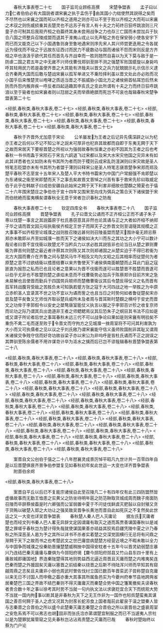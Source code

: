 <!-- { "loadSidebar": true } -->
　　春秋大事表卷二十七
　　国子监司业顾栋高撰
　　宋楚争盟表
　　孟子曰以力仁者伯伯必有大国説者谓宋襄之执于盂伤于由其国小力绌使然其説得之矣而不尽然也以宋襄之国而茍以齐桓之道用之则亦可以不至于败以齐桓之大而茍以宋襄之术驭之则伤威损重其去楚灵也不远苏子有言人有十夫之力茍终日狂呼跳浪则三尺童子亦可制其后我观齐桓之伯葢终其身未尝用战争之力也存三亡国而未尝加兵于狄合八国之师整兵召陵成盟而退其于淮夷山戎止以先声駈之务在保安弱小使各安宇下而已而又能克己以下小国遇鲁则身至鲁地遇宋则序先宋人其兴师尝更迭用之令各就近为侵伐而不役之于远故东征西讨而民力不疲数动与国而诸侯不怨而宋则反是方齐桓之卒也汲汲乎欲代其任而首先与齐战幸而一胜则翘然自喜以为天下莫与敌于是一防虐二国之君五年之中无嵗不兴师伐曹伐郑驯至排不测之强楚军败国蹙旋以身毙呜呼其轻用民力若是虽使齐晋之大其能有济哉夫以晋文之兵力犹兢兢示礼示信示义逮合齐秦两大国而后敢与楚战宋襄以孤军单进又不乗险择利虽以晋文处此亦必败而况小国乎后来惟楚灵以咆哮之质适当晋之不振威胁小国北方之诸侯俯首帖耳恐后然未防而外怨内叛弃疾一呼反者四起适趣其申亥氏之变此所谓有十夫之力而终日狂呼跳浪以至于毙者也如宋襄者则以尫弱之夫而举鼎絶膑而死岂不可哀也哉辑春秋宋楚争盟表第二十七


<经部,春秋类,春秋大事表,卷二十七>
<经部,春秋类,春秋大事表,卷二十七>
<经部,春秋类,春秋大事表,卷二十七>
<经部,春秋类,春秋大事表,卷二十七>
<经部,春秋类,春秋大事表,卷二十七>
<经部,春秋类,春秋大事表,卷二十七>
<经部,春秋类,春秋大事表,卷二十七>
<经部,春秋类,春秋大事表,卷二十七>

　　春秋于齐晋外尤加意于宋论
　　公羊屡发为王者之后记异先儒深辟之以为杞亦王者之后何以不记不知公羊之説未可厚非也杞弃其故都而自即于东夷无闗于天下之故而宋居天下要枢晋楚之所视以为强弱故春秋恒重之亦初不因其为王者之后也考春秋一书书雨螽于宋陨石于宋五六鹢退飞过宋都以及宋大水宋灾他国之灾异未有如此其详悉者也又如防未有书其所为者而防于稷则云成宋乱防澶渊则曰宋灾故是圣人特笔志贬盟亦未有书其所为者盟于薄则曰释宋公是圣人特笔志襃晋楚争宋郑而郑及楚平春秋不志至宣十五年宋人及楚人平大书特书葢宋为中国门户常掘强不肯即楚以为东诸侯之衞至宋即楚而天下之事去矣故晋文晋悼之兴首有事于救宋先轸曰取威定伯于此乎在韩献子曰成伯安疆自此始宋之闗于天下利害非细故也楚頵之猾夏也于僖二十六年围宋楚庄之争伯也于宣十四年又围宋至向戌为弭兵之策合天下诸侯盟于宋而伯统絶而蛮夷横矣谓春秋全无意于宋者岂识春秋之防哉











　　春秋大事表卷二十七
　　钦定四库全书
　　春秋大事表卷二十八
　　国子监司业顾栋高撰
　　晋楚争盟表
　　孔子曰晋文公谲而不正齐桓公正而不谲子朱子専以伐楚一事言之其説葢原于杜氏愚窃意其非然也论其谲与正之大者如齐桓不纳郑子华之请而晋文因元咺执衞侯齐桓定王世子而拜天子之胙晋文则至请隧其规模之正大事事不如齐桓至论城濮之战则胜召陵远甚何则召陵虽盟而楚灭围许毫无顾忌蔡郑亦未敢即从齐至如城濮一胜而天下之诸侯如决大川而东之其功之大小宁可以数计哉论者曰晋不宜伐衞以致楚尤不当矜兵力以求必胜其説皆非也论当日从楚之罪则曹衞为罪首何则楚之最近者许蔡其次则陈又其次则郑诸国之从楚实迫于不得已若衞为北方大国而曹介在齐鲁之间与楚风马牛不相及又均为文昭之后其相率而従楚何为者原楚之意不过欲结衞以搘晋结曹以来齐鲁使天下诸侯俱南面朝楚而止耳此门庭之寇匪直为报怨之私而已也且论者之意果以为晋不伐衞而遂可以胜楚晋不胜楚而晋遂可以伯乎尤非也不胜楚则楚之虐焰未息而不伐曹衞势必加兵于陈蔡郑许目前齐宋之急未易解也且使晋而勤兵于四国劳兵顿师而楚檄曹衞议其后令楚反得仗义之名而晋有孤军转战腹背受敌之苦胜负未可知孰若蹙方张之寇于大河四战之地一举胜之为中原立赤帜圣人宜录其不世之功不宜以为谲而訾之也且当日之时势何如者鲁従楚矣宋亦尝及楚平矣鲁又乞师伐齐取谷楚兵威所未及者周与晋耳斯时楚頵之横埒于安史而晋文之功侔于李郭假令以安史之桀骜唐室能仗义执言以服之乎李郭百计殄之收复京师而论功之际乃谓其兵出诡道非王者之师鳃鳃焉议其后恐朱子之纲目其书法不应如是或又谓子所论者后世之事耳春秋未远三代不可以战争论曰果如是则宋襄有明验矣不重伤不禽二毛而遂至败于令晋文而守拘方之见城濮一挫周室将不可问其利害孰为大小而又可执儒者之见以议之乎刘氏敞乃谓宋襄能守信义虽师败国削非其耻又谓周末诸侯交争贱守信而好竒功故谷梁子亦以宋公为非呜呼是皆杜氏谲而不正之説误之其弊驯至陈余儒者不用诈谋竒计卒为泜水之擒而后已岂不谬哉辑春秋晋楚争盟表第二十八





<经部,春秋类,春秋大事表,卷二十八>
<经部,春秋类,春秋大事表,卷二十八>
<经部,春秋类,春秋大事表,卷二十八>
<经部,春秋类,春秋大事表,卷二十八>
<经部,春秋类,春秋大事表,卷二十八>
<经部,春秋类,春秋大事表,卷二十八>
<经部,春秋类,春秋大事表,卷二十八>
<经部,春秋类,春秋大事表,卷二十八>
<经部,春秋类,春秋大事表,卷二十八>
<经部,春秋类,春秋大事表,卷二十八>
<经部,春秋类,春秋大事表,卷二十八>
<经部,春秋类,春秋大事表,卷二十八>
<经部,春秋类,春秋大事表,卷二十八>
<经部,春秋类,春秋大事表,卷二十八>
<经部,春秋类,春秋大事表,卷二十八>
<经部,春秋类,春秋大事表,卷二十八>
<经部,春秋类,春秋大事表,卷二十八>
<经部,春秋类,春秋大事表,卷二十八>
<经部,春秋类,春秋大事表,卷二十八>
<经部,春秋类,春秋大事表,卷二十八>
<经部,春秋类,春秋大事表,卷二十八>
<经部,春秋类,春秋大事表,卷二十八>
<经部,春秋类,春秋大事表,卷二十八>
<经部,春秋类,春秋大事表,卷二十八>
<经部,春秋类,春秋大事表,卷二十八>
<经部,春秋类,春秋大事表,卷二十八>
<经部,春秋类,春秋大事表,卷二十八>
<经部,春秋类,春秋大事表,卷二十八>
<经部,春秋类,春秋大事表,卷二十八>
<经部,春秋类,春秋大事表,卷二十八>
<经部,春秋类,春秋大事表,卷二十八>
<经部,春秋类,春秋大事表,卷二十八>
<经部,春秋类,春秋大事表,卷二十八>
<经部,春秋类,春秋大事表,卷二十八>




　　案晋自文公创伯于僖之二十八年厯襄灵成景厉悼平昭凡九世计共一百零四年自是以后晋楚俱衰齐景争伯参盟复见如春秋初年矣此世运一大变也详齐晋争盟表
　　附晋伯余烬







<经部,春秋类,春秋大事表,卷二十八>


　　案晋自平丘以后已不复能宗诸侯自此至召陵凡二十有四年仅有此三四防盟然皆虚循故事而无勤王恤患之实黄父之防坐待明年扈之防范鞅取货城成周而魏子南面防召陵而卒辞蔡侯葢是时六卿强而公室弱置中夏于不问徒伐鲜虞灭肥鼔以自封殖又贪于货贿以破楚入郢之大功让之强吴致吴晋争长黄池而晋自此如死灰之不复然矣此世运之又一大变也详吴晋争盟表
　　春秋楚人秦人巴人灭庸论
　　据左氏灭庸者楚也而经文列书秦人巴人畧无异辞文定因谓庸有取灭之道而蒍贾善谋国春秋以是减楚之罪嗟乎春秋岂为楚计得失哉就使谋国果善亦祗益其狡焉启疆凭陵中夏之计乃春秋之所深恶圣人曷为予之其所以详书不杀者实着楚之交深党固横行无忌将有问鼎之渐闗于天下之故而书之也考楚武文之世巴庸尝病楚楚方经营近境之不暇未敢以全力与中国争而城濮之役秦助晋攘楚楚威稍挫中国得安枕者十五年今以晋灵幼弱楚庄暴兴乃连结巴秦灭庸庸与麇俱为今郧阳府境【麇今郧阳府郧县又竹山县东四十里有上庸故城即庸国地】界连秦陇楚得其地则势益西北逼近周晋且灭庸而楚之内难夷矣连巴秦而楚之外援固矣灭庸以塞晋之前结秦以挠晋之后斯不待陆浑兴师而早知其有窥觎周鼎之志矣且夫庸非小弱也周武时曽佐伐纣立国已数百年晋栾武子尝称楚自克庸以来无日不讨国人而申儆之葢亦重大其事其所属鱼邑实为今夔州府奉节县地跨两省居秦楚巴三国之界故不结巴秦则不得灭庸庸灭而秦楚合势中国之籓篱撤矣夫读春秋者贵合数十年之事以徐考其时势不当就一句内执文法以求襃贬宜合天下而统观大势不当就一国内拘事以断其是非春秋为天下之无王作非为一国作也矧呉楚蛮夷其谋国之善否何闗于圣人之虑又况其为封豕长蛇洊食上国者哉前此翟泉于温之盟秦人皆与志秦晋之合晋伯之所以盛今此楚秦灭庸志秦楚之合晋伯之所以衰晋伯之盛衰周室之安危系焉不可以弗志也胡固非而张氏洽亦苐谓楚宜制服之而已不当遽夷人宗社以是为楚罪犹属管窥之见夫春秋岂沾沾焉责楚之灭庸而已哉
　　春秋时楚始终以蔡为门户论
